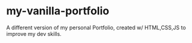 # my-vanilla-portfolio
A different version of my personal Portfolio, created w/ HTML,CSS,JS to improve my dev skills.
